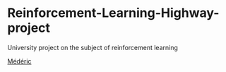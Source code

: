 # Reinforcement-Learning-Highway-project
University project on the subject of reinforcement learning

[Médéric](https://github.com/MedericP9)
